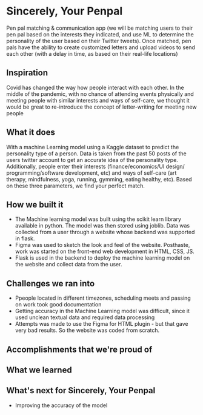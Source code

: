 # Sincerely, Your Penpal
Pen pal matching & communication app (we will be matching users to their pen pal based on the interests they indicated, and use ML to determine the personality of the user based on their Twitter tweets). Once matched, pen pals have the ability to create customized letters and upload videos to send each other (with a delay in time, as based on their real-life locations)

## Inspiration
Covid has changed the way how people interact with each other. In the middle of the pandemic, with no chance of attending events physically and meeting people with similar interests and ways of self-care, we thought it would be great to re-introduce the concept of letter-writing for meeting new people

## What it does
With a machine Learning model using a Kaggle dataset to predict the personality type of a person. Data is taken from the past 50 posts of the users twitter account to get an accurate idea of the personality type. Additionally, people enter their interests (finance/economics/UI design/ programming/software development, etc) and ways of self-care (art therapy, mindfulness, yoga, running, gymming, eating healthy, etc). Based on these three parameters, we find your perfect match.

## How we built it
* The Machine learning model was built using the scikit learn library available in python. The model was then stored using joblib. Data was collected from a user through a website whose backend was supported in flask. 
* Figma was used to sketch the look and feel of the website. Posthaste, work was started on the front-end web development in HTML, CSS, JS.
* Flask is used in the backend to deploy the machine learning model on the website and collect data from the user.

## Challenges we ran into
* Ppeople located in different timezones, scheduling meets and passing on work took good documentation
* Getting accuracy in the Machine Learning model was difficult, since it used unclean textual data and required data processing
* Attempts was made to use the Figma for HTML plugin - but that gave very bad results. So the website was coded from scratch.

## Accomplishments that we're proud of


## What we learned




## What's next for Sincerely, Your Penpal
* Improving the accuracy of the model

